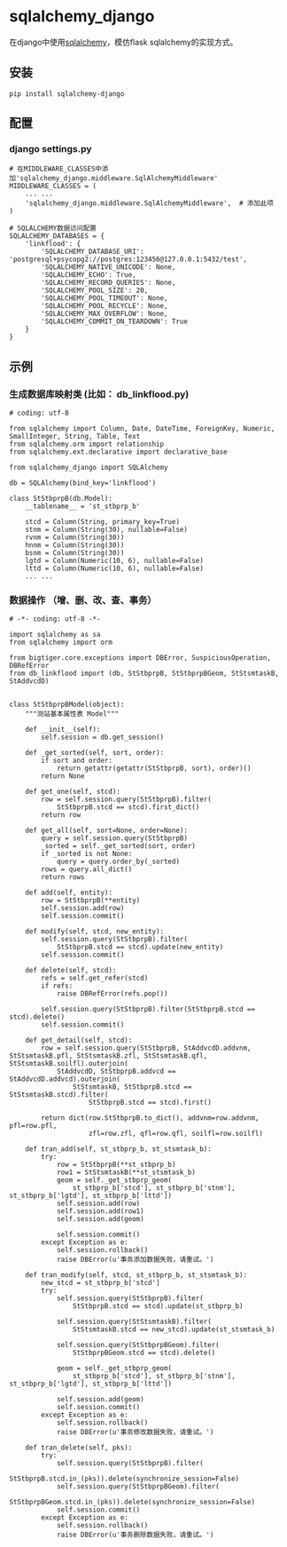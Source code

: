 # sqlalchemy_django
在django中使用[sqlalchemy](https:://www.sqlalchemy.org 'sqlalchemy')，模仿flask sqlalchemy的实现方式。

## 安装
    pip install sqlalchemy-django
    
## 配置 
### django settings.py

    # 在MIDDLEWARE_CLASSES中添加'sqlalchemy_django.middleware.SqlAlchemyMiddleware'
    MIDDLEWARE_CLASSES = (
        ... ...
        'sqlalchemy_django.middleware.SqlAlchemyMiddleware',  # 添加此项
    )
    
    # SQLALCHEMY数据访问配置
    SQLALCHEMY_DATABASES = {
        'linkflood': {
            'SQLALCHEMY_DATABASE_URI': 'postgresql+psycopg2://postgres:123456@127.0.0.1:5432/test',
            'SQLALCHEMY_NATIVE_UNICODE': None,
            'SQLALCHEMY_ECHO': True,
            'SQLALCHEMY_RECORD_QUERIES': None,
            'SQLALCHEMY_POOL_SIZE': 20,
            'SQLALCHEMY_POOL_TIMEOUT': None,
            'SQLALCHEMY_POOL_RECYCLE': None,
            'SQLALCHEMY_MAX_OVERFLOW': None,
            'SQLALCHEMY_COMMIT_ON_TEARDOWN': True
        }
    }
    
## 示例
### 生成数据库映射类 (比如： db_linkflood.py)
    # coding: utf-8

    from sqlalchemy import Column, Date, DateTime, ForeignKey, Numeric, SmallInteger, String, Table, Text
    from sqlalchemy.orm import relationship
    from sqlalchemy.ext.declarative import declarative_base

    from sqlalchemy_django import SQLAlchemy

    db = SQLAlchemy(bind_key='linkflood')
    
    class StStbprpB(db.Model):
        __tablename__ = 'st_stbprp_b'

        stcd = Column(String, primary_key=True)
        stnm = Column(String(30), nullable=False)
        rvnm = Column(String(30))
        hnnm = Column(String(30))
        bsnm = Column(String(30))
        lgtd = Column(Numeric(10, 6), nullable=False)
        lttd = Column(Numeric(10, 6), nullable=False)
        ... ...
    
 ### 数据操作 （增、删、改、查、事务）
    # -*- coding: utf-8 -*-

    import sqlalchemy as sa
    from sqlalchemy import orm

    from bigtiger.core.exceptions import DBError, SuspiciousOperation, DBRefError
    from db_linkflood import (db, StStbprpB, StStbprpBGeom, StStsmtaskB, StAddvcdD)


    class StStbprpBModel(object):
        """测站基本属性表 Model"""

        def __init__(self):
            self.session = db.get_session()

        def _get_sorted(self, sort, order):
            if sort and order:
                return getattr(getattr(StStbprpB, sort), order)()
            return None

        def get_one(self, stcd):
            row = self.session.query(StStbprpB).filter(
                StStbprpB.stcd == stcd).first_dict()
            return row

        def get_all(self, sort=None, order=None):
            query = self.session.query(StStbprpB)
            _sorted = self._get_sorted(sort, order)
            if _sorted is not None:
                query = query.order_by(_sorted)
            rows = query.all_dict()
            return rows

        def add(self, entity):
            row = StStbprpB(**entity)
            self.session.add(row)
            self.session.commit()

        def modify(self, stcd, new_entity):
            self.session.query(StStbprpB).filter(
                StStbprpB.stcd == stcd).update(new_entity)
            self.session.commit()

        def delete(self, stcd):
            refs = self.get_refer(stcd)
            if refs:
                raise DBRefError(refs.pop())

            self.session.query(StStbprpB).filter(StStbprpB.stcd == stcd).delete()
            self.session.commit()

        def get_detail(self, stcd):
            row = self.session.query(StStbprpB, StAddvcdD.addvnm, StStsmtaskB.pfl, StStsmtaskB.zfl, StStsmtaskB.qfl, StStsmtaskB.soilfl).outerjoin(
                StAddvcdD, StStbprpB.addvcd == StAddvcdD.addvcd).outerjoin(
                    StStsmtaskB, StStbprpB.stcd == StStsmtaskB.stcd).filter(
                        StStbprpB.stcd == stcd).first()

            return dict(row.StStbprpB.to_dict(), addvnm=row.addvnm, pfl=row.pfl,
                        zfl=row.zfl, qfl=row.qfl, soilfl=row.soilfl)

        def tran_add(self, st_stbprp_b, st_stsmtask_b):
            try:
                row = StStbprpB(**st_stbprp_b)
                row1 = StStsmtaskB(**st_stsmtask_b)
                geom = self._get_stbprp_geom(
                    st_stbprp_b['stcd'], st_stbprp_b['stnm'], st_stbprp_b['lgtd'], st_stbprp_b['lttd'])
                self.session.add(row)
                self.session.add(row1)
                self.session.add(geom)

                self.session.commit()
            except Exception as e:
                self.session.rollback()
                raise DBError(u'事务添加数据失败，请重试。')

        def tran_modify(self, stcd, st_stbprp_b, st_stsmtask_b):
            new_stcd = st_stbprp_b['stcd']
            try:
                self.session.query(StStbprpB).filter(
                    StStbprpB.stcd == stcd).update(st_stbprp_b)

                self.session.query(StStsmtaskB).filter(
                    StStsmtaskB.stcd == new_stcd).update(st_stsmtask_b)

                self.session.query(StStbprpBGeom).filter(
                    StStbprpBGeom.stcd == stcd).delete()

                geom = self._get_stbprp_geom(
                    st_stbprp_b['stcd'], st_stbprp_b['stnm'], st_stbprp_b['lgtd'], st_stbprp_b['lttd'])

                self.session.add(geom)
                self.session.commit()
            except Exception as e:
                self.session.rollback()
                raise DBError(u'事务修改数据失败，请重试。')

        def tran_delete(self, pks):
            try:
                self.session.query(StStbprpB).filter(
                    StStbprpB.stcd.in_(pks)).delete(synchronize_session=False)
                self.session.query(StStbprpBGeom).filter(
                    StStbprpBGeom.stcd.in_(pks)).delete(synchronize_session=False)
                self.session.commit()
            except Exception as e:
                self.session.rollback()
                raise DBError(u'事务删除数据失败，请重试。')
                
